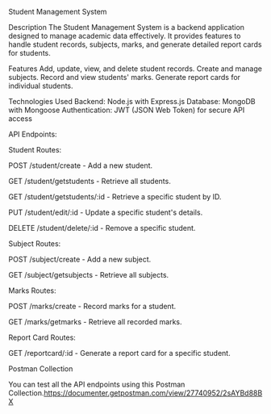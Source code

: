 Student Management System

Description
The Student Management System is a backend application designed to manage academic data effectively. It provides features to handle student records, subjects, marks, and generate detailed report cards for students.

Features
Add, update, view, and delete student records.
Create and manage subjects.
Record and view students' marks.
Generate report cards for individual students.

Technologies Used
Backend: Node.js with Express.js
Database: MongoDB with Mongoose
Authentication: JWT (JSON Web Token) for secure API access

API Endpoints:

Student Routes:

POST /student/create - Add a new student.

GET /student/getstudents - Retrieve all students.

GET /student/getstudents/:id - Retrieve a specific student by ID.

PUT /student/edit/:id - Update a specific student's details.

DELETE /student/delete/:id - Remove a specific student.

Subject Routes:

POST /subject/create - Add a new subject.

GET /subject/getsubjects - Retrieve all subjects.

Marks Routes:

POST /marks/create - Record marks for a student.

GET /marks/getmarks - Retrieve all recorded marks.

Report Card Routes:

GET /reportcard/:id - Generate a report card for a specific student.

Postman Collection

You can test all the API endpoints using this Postman Collection.https://documenter.getpostman.com/view/27740952/2sAYBd88BX



